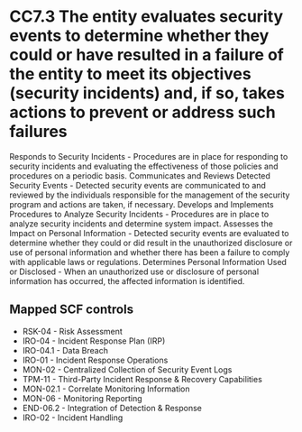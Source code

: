 # CC7.3 The entity evaluates security events to determine whether they could or have resulted in a failure of the entity to meet its objectives (security incidents) and, if so, takes actions to prevent or address such failures
Responds to Security Incidents - Procedures are in place for responding to security incidents and evaluating the effectiveness of those policies and procedures on a periodic basis. Communicates and Reviews Detected Security Events - Detected security events are communicated to and reviewed by the individuals responsible for the management of the security program and actions are taken, if necessary. Develops and Implements Procedures to Analyze Security Incidents - Procedures are in place to analyze security incidents and determine system impact. Assesses the Impact on Personal Information - Detected security events are evaluated to determine whether they could or did result in the unauthorized disclosure or use of personal information and whether there has been a failure to comply with applicable laws or regulations. Determines Personal Information Used or Disclosed - When an unauthorized use or disclosure of personal information has occurred, the affected information is identified.
## Mapped SCF controls
- RSK-04 - Risk Assessment
- IRO-04 - Incident Response Plan (IRP)
- IRO-04.1 - Data Breach
- IRO-01 - Incident Response Operations
- MON-02 - Centralized Collection of Security Event Logs
- TPM-11 - Third-Party Incident Response & Recovery Capabilities
- MON-02.1 - Correlate Monitoring Information
- MON-06 - Monitoring Reporting
- END-06.2 - Integration of Detection & Response
- IRO-02 - Incident Handling